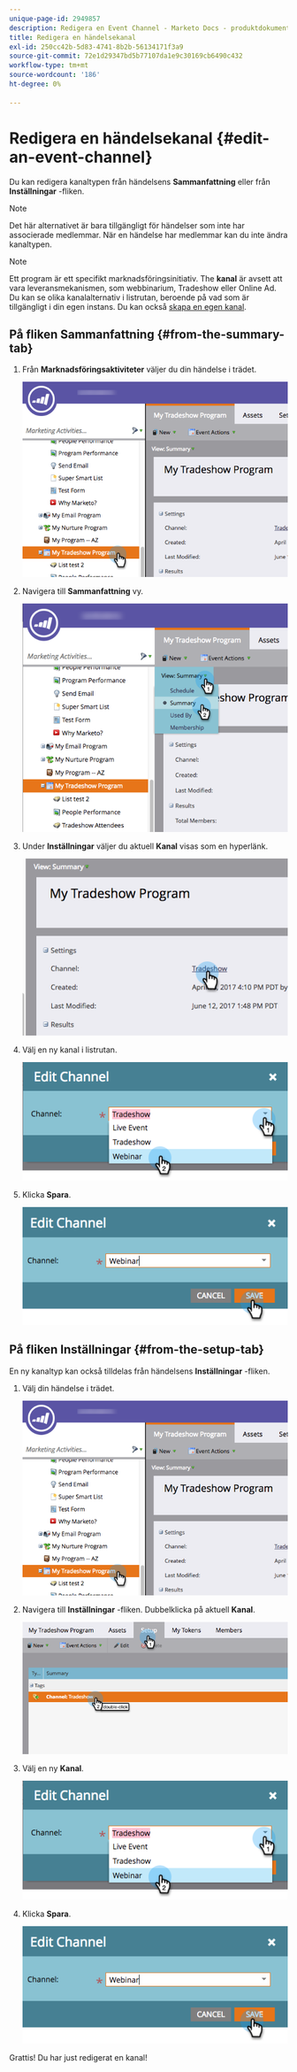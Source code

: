 ```yaml
---
unique-page-id: 2949857
description: Redigera en Event Channel - Marketo Docs - produktdokumentation
title: Redigera en händelsekanal
exl-id: 250cc42b-5d83-4741-8b2b-56134171f3a9
source-git-commit: 72e1d29347bd5b77107da1e9c30169cb6490c432
workflow-type: tm+mt
source-wordcount: '186'
ht-degree: 0%

---
```


# Redigera en händelsekanal {#edit-an-event-channel}

Du kan redigera kanaltypen från händelsens **Sammanfattning** eller från **Inställningar** -fliken.

>[!NOTE]
>
>Det här alternativet är bara tillgängligt för händelser som inte har associerade medlemmar. När en händelse har medlemmar kan du inte ändra kanaltypen.

>[!NOTE]
>
>Ett program är ett specifikt marknadsföringsinitiativ. The **kanal** är avsett att vara leveransmekanismen, som webbinarium, Tradeshow eller Online Ad. Du kan se olika kanalalternativ i listrutan, beroende på vad som är tillgängligt i din egen instans. Du kan också  [skapa en egen kanal](/help/marketo/product-docs/administration/tags/create-a-program-channel.md).

## På fliken Sammanfattning {#from-the-summary-tab}

1. Från **Marknadsföringsaktiviteter** väljer du din händelse i trädet.

   ![](assets/eventprogramseelct.png)

1. Navigera till **Sammanfattning** vy.

   ![](assets/eventprogramsummary.png)

1. Under **Inställningar** väljer du aktuell **Kanal** visas som en hyperlänk.

   ![](assets/channeltypeevent.png)

1. Välj en ny kanal i listrutan.

   ![](assets/tradeshowchange.png)

1. Klicka **Spara**.

   ![](assets/2017-06-13-09-35-53.png)

## På fliken Inställningar {#from-the-setup-tab}

En ny kanaltyp kan också tilldelas från händelsens **Inställningar** -fliken.

1. Välj din händelse i trädet.

   ![](assets/eventprogramseelct.png)

1. Navigera till **Inställningar** -fliken. Dubbelklicka på aktuell **Kanal**.

   ![](assets/setuptabchangechannel.png)

1. Välj en ny **Kanal**.

   ![](assets/tradeshowchange.png)

1. Klicka **Spara**.

   ![](assets/2017-06-13-09-35-53.png)

Grattis! Du har just redigerat en kanal!

